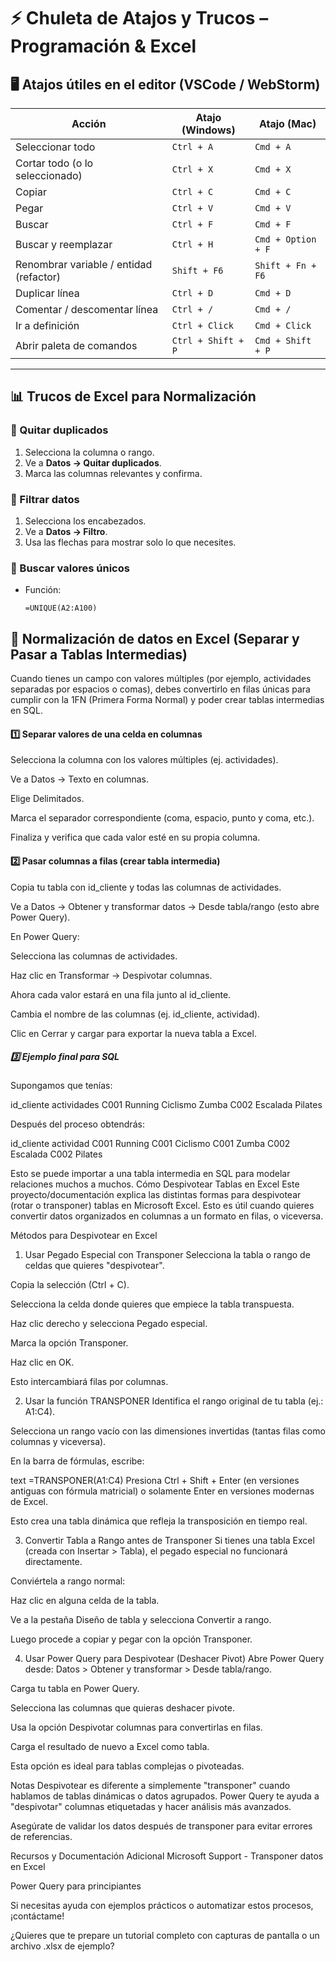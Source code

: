 # ⚡ Chuleta de Atajos y Trucos – Programación & Excel

## 🖥️ Atajos útiles en el editor (VSCode / WebStorm)
| Acción | Atajo (Windows) | Atajo (Mac) |
|--------|----------------|-------------|
| Seleccionar todo | `Ctrl + A` | `Cmd + A` |
| Cortar todo (o lo seleccionado) | `Ctrl + X` | `Cmd + X` |
| Copiar | `Ctrl + C` | `Cmd + C` |
| Pegar | `Ctrl + V` | `Cmd + V` |
| Buscar | `Ctrl + F` | `Cmd + F` |
| Buscar y reemplazar | `Ctrl + H` | `Cmd + Option + F` |
| Renombrar variable / entidad (refactor) | `Shift + F6` | `Shift + Fn + F6` |
| Duplicar línea | `Ctrl + D` | `Cmd + D` |
| Comentar / descomentar línea | `Ctrl + /` | `Cmd + /` |
| Ir a definición | `Ctrl + Click` | `Cmd + Click` |
| Abrir paleta de comandos | `Ctrl + Shift + P` | `Cmd + Shift + P` |

---

## 📊 Trucos de Excel para Normalización

### 🔹 Quitar duplicados
1. Selecciona la columna o rango.
2. Ve a **Datos → Quitar duplicados**.
3. Marca las columnas relevantes y confirma.

### 🔹 Filtrar datos
1. Selecciona los encabezados.
2. Ve a **Datos → Filtro**.
3. Usa las flechas para mostrar solo lo que necesites.

### 🔹 Buscar valores únicos
- Función:
  ```excel
  =UNIQUE(A2:A100)
## 📝 Normalización de datos en Excel (Separar y Pasar a Tablas Intermedias)
Cuando tienes un campo con valores múltiples (por ejemplo, actividades separadas por espacios o comas), debes convertirlo en filas únicas para cumplir con la 1FN (Primera Forma Normal) y poder crear tablas intermedias en SQL.

#### 1️⃣ Separar valores de una celda en columnas
Selecciona la columna con los valores múltiples (ej. actividades).

Ve a Datos → Texto en columnas.

Elige Delimitados.

Marca el separador correspondiente (coma, espacio, punto y coma, etc.).

Finaliza y verifica que cada valor esté en su propia columna.

#### 2️⃣ Pasar columnas a filas (crear tabla intermedia)
Copia tu tabla con id_cliente y todas las columnas de actividades.

Ve a Datos → Obtener y transformar datos → Desde tabla/rango (esto abre Power Query).

En Power Query:

Selecciona las columnas de actividades.

Haz clic en Transformar → Despivotar columnas.

Ahora cada valor estará en una fila junto al id_cliente.

Cambia el nombre de las columnas (ej. id_cliente, actividad).

Clic en Cerrar y cargar para exportar la nueva tabla a Excel.

##### 3️⃣ Ejemplo final para SQL
Supongamos que tenías:

id_cliente	actividades
C001	Running Ciclismo Zumba
C002	Escalada Pilates

Después del proceso obtendrás:

id_cliente	actividad
C001	Running
C001	Ciclismo
C001	Zumba
C002	Escalada
C002	Pilates

Esto se puede importar a una tabla intermedia en SQL para modelar relaciones muchos a muchos.
Cómo Despivotear Tablas en Excel
Este proyecto/documentación explica las distintas formas para despivotear (rotar o transponer) tablas en Microsoft Excel. Esto es útil cuando quieres convertir datos organizados en columnas a un formato en filas, o viceversa.

Métodos para Despivotear en Excel
1. Usar Pegado Especial con Transponer
   Selecciona la tabla o rango de celdas que quieres "despivotear".

Copia la selección (Ctrl + C).

Selecciona la celda donde quieres que empiece la tabla transpuesta.

Haz clic derecho y selecciona Pegado especial.

Marca la opción Transponer.

Haz clic en OK.

Esto intercambiará filas por columnas.

2. Usar la función TRANSPONER
   Identifica el rango original de tu tabla (ej.: A1:C4).

Selecciona un rango vacío con las dimensiones invertidas (tantas filas como columnas y viceversa).

En la barra de fórmulas, escribe:

text
=TRANSPONER(A1:C4)
Presiona Ctrl + Shift + Enter (en versiones antiguas con fórmula matricial) o solamente Enter en versiones modernas de Excel.

Esto crea una tabla dinámica que refleja la transposición en tiempo real.

3. Convertir Tabla a Rango antes de Transponer
   Si tienes una tabla Excel (creada con Insertar > Tabla), el pegado especial no funcionará directamente.

Conviértela a rango normal:

Haz clic en alguna celda de la tabla.

Ve a la pestaña Diseño de tabla y selecciona Convertir a rango.

Luego procede a copiar y pegar con la opción Transponer.

4. Usar Power Query para Despivotear (Deshacer Pivot)
   Abre Power Query desde:
   Datos > Obtener y transformar > Desde tabla/rango.

Carga tu tabla en Power Query.

Selecciona las columnas que quieras deshacer pivote.

Usa la opción Despivotar columnas para convertirlas en filas.

Carga el resultado de nuevo a Excel como tabla.

Esta opción es ideal para tablas complejas o pivoteadas.

Notas
Despivotear es diferente a simplemente "transponer" cuando hablamos de tablas dinámicas o datos agrupados. Power Query te ayuda a "despivotar" columnas etiquetadas y hacer análisis más avanzados.

Asegúrate de validar los datos después de transponer para evitar errores de referencias.

Recursos y Documentación Adicional
Microsoft Support - Transponer datos en Excel

Power Query para principiantes

Si necesitas ayuda con ejemplos prácticos o automatizar estos procesos, ¡contáctame!

¿Quieres que te prepare un tutorial completo con capturas de pantalla o un archivo .xlsx de ejemplo?